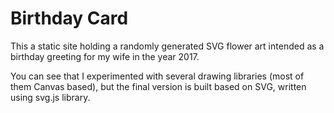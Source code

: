 # Birthday Card

This a static site holding a randomly generated SVG flower art intended as a birthday greeting for my wife in the 
year 2017.

You can see that I experimented with several drawing libraries (most of them Canvas based), but the final version is 
built based on SVG, written using svg.js library.